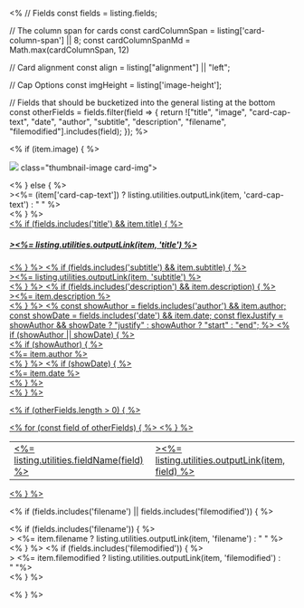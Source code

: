 <%
// Fields
const fields = listing.fields;

// The column span for cards
const cardColumnSpan = listing['card-column-span'] || 8;
const cardColumnSpanMd = Math.max(cardColumnSpan, 12)

// Card alignment
const align = listing["alignment"] || "left";

// Cap Options
const imgHeight = listing['image-height'];

// Fields that should be bucketized into the general listing at the bottom
const otherFields = fields.filter(field => {
return !["title", "image", "card-cap-text", "date", "author", "subtitle", "description", "filename", "filemodified"].includes(field);
});
%>


<div class="<%-`g-col-lg-${cardColumnSpan}`%> <%-`g-col-md-${cardColumnSpanMd}`%> g-col-24">
<div class="quarto-grid-item card h-100 <%-`card-${align}`%>">
<% if (item.image) { %><p class="card-img-top"><img src="<%- item.image %>"<%= imgHeight ? ` height="${imgHeight}"` : '' %> class="thumbnail-image card-img"></p>
<% } else { %>
<div class="card-img-top"<%= imgHeight ? ` style="height: ${imgHeight}px;"` : '' %>><%= (item['card-cap-text']) ? listing.utilities.outputLink(item, 'card-cap-text') : "&nbsp;" %></div>
<% } %>
<div class="card-body"><a href="<%- item.path %>" class="post-contents">
<% if (fields.includes('title') && item.title) { %><h5 class="no-anchor card-title title<%-listing.utilities.sortClass('title')%>"<%=listing.utilities.sortAttr(item, 'title')%>><%= listing.utilities.outputLink(item, 'title') %></h5><% } %>
<% if (fields.includes('subtitle') && item.subtitle) { %>
<div class="card-subtitle subtitle<%-listing.utilities.sortClass('subtitle')%>"<%=listing.utilities.sortAttr(item, 'subtitle')%>><%= listing.utilities.outputLink(item, 'subtitle') %></div>
<% } %>
<% if (fields.includes('description') && item.description) { %>
<div class="card-text description<%-listing.utilities.sortClass('description')%>"<%=listing.utilities.sortAttr(item, 'description')%>><%= item.description %></div>
<% } %>
<% 
const showAuthor = fields.includes('author') && item.author;
const showDate = fields.includes('date') && item.date;
const flexJustify = showAuthor && showDate ? "justify" : showAuthor ? "start" : "end";
%>
<% if (showAuthor || showDate) { %>
<div class="card-attribution card-text-small <%-flexJustify%>">
<% if (showAuthor) { %><div class="author"><%= item.author %></div><% } %>
<% if (showDate) { %><div class="date"><%= item.date %></div><% } %></div>
<% } %>

<% if (otherFields.length > 0) { %>
<table class="card-other-values">
<% for (const field of otherFields) { %>
<tr>
<td><%= listing.utilities.fieldName(field) %></td>
<td class="<%-field%><%-listing.utilities.sortClass(field)%>"<%=listing.utilities.sortAttr(item, field)%>><%= listing.utilities.outputLink(item, field) %></td>
</tr>
<% } %>
</table>
<% } %>

</a></div>

<% if (fields.includes('filename') || fields.includes('filemodified')) { %>
<div class="card-footer text-muted">
<% if (fields.includes('filename')) { %>
<div class="card-filename filename<%-listing.utilities.sortClass('filename')%>"<%=listing.utilities.sortAttr(item, 'filename')%>>
<%= item.filename ? listing.utilities.outputLink(item, 'filename') : "&nbsp;" %>
</div>
<% } %>
<% if (fields.includes('filemodified')) { %>
<div class="card-filemodified filemodified<%-listing.utilities.sortClass('filemodified')%>"<%=listing.utilities.sortAttr(item, 'filemodified')%>>
<%= item.filemodified ? listing.utilities.outputLink(item, 'filemodified') : "&nbsp;"%>
</div>
<% } %>
</div>

<% } %>

</div>
</div>
